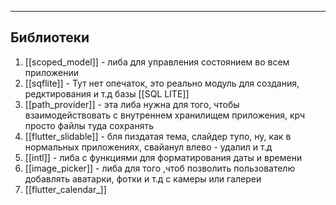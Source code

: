 
----
## Библиотеки

1. [[scoped_model]] - либа для управления состоянием во всем приложении
2. [[sqflite]] - Тут нет опечаток, это реально модуль для создания, редктирования и т.д базы [[SQL LITE]]
3. [[path_provider]] - эта либа нужна для того, чтобы взаимодействовать с внутреннем хранилищем приложения, крч просто файлы туда сохранять 
4. [[flutter_slidable]] - бля пиздатая тема, слайдер тупо, ну, как в нормальных приложениях, свайанул влево - удалил и т.д
5. [[intl]] - либа с функциями для форматирования даты и времени
6. [[image_picker]] - либа для того ,чтоб позволить пользователю добавлять аватарки, фотки и т.д с камеры или галереи
7. [[flutter_calendar_]]